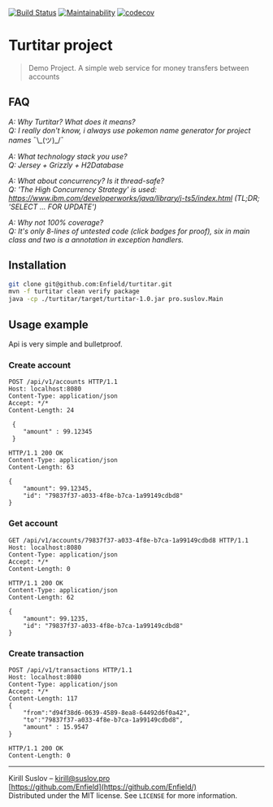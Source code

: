 [![Build Status](https://travis-ci.com/Enfield/turtitar-project.svg?branch=master)](https://travis-ci.com/Enfield/turtitar-project)
[![Maintainability](https://api.codeclimate.com/v1/badges/1748eabe39c0591067fa/maintainability)](https://codeclimate.com/github/Enfield/turtitar-project/maintainability)
[![codecov](https://codecov.io/gh/Enfield/turtitar-project/branch/master/graph/badge.svg)](https://codecov.io/gh/Enfield/turtitar-project)

# Turtitar project
> Demo Project. A simple web service for money transfers between accounts 

## FAQ

*A: Why Turtitar? What does it means?*  
*Q: I really don't know, i always use pokemon name generator for project names* ¯\\_(ツ)\_/¯  

*A: What technology stack you use?*  
*Q: Jersey + Grizzly + H2Database*

*A: What about concurrency? Is it thread-safe?*  
*Q: 'The High Concurrency Strategy' is used: https://www.ibm.com/developerworks/java/library/j-ts5/index.html (TL;DR; 'SELECT ... FOR UPDATE')*

*A: Why not 100% coverage?*  
*Q: It's only 8-lines of untested code (click badges for proof), six in main class and two is a annotation in exception handlers.* 

## Installation

```sh
git clone git@github.com:Enfield/turtitar.git
mvn -f turtitar clean verify package
java -cp ./turtitar/target/turtitar-1.0.jar pro.suslov.Main
```
## Usage example
Api is very simple and bulletproof.
### Create account
```http
POST /api/v1/accounts HTTP/1.1
Host: localhost:8080
Content-Type: application/json
Accept: */*
Content-Length: 24

 {
    "amount" : 99.12345
 }

HTTP/1.1 200 OK
Content-Type: application/json
Content-Length: 63

{
    "amount": 99.12345,
    "id": "79837f37-a033-4f8e-b7ca-1a99149cdbd8"
}
```
### Get account
```http
GET /api/v1/accounts/79837f37-a033-4f8e-b7ca-1a99149cdbd8 HTTP/1.1
Host: localhost:8080
Content-Type: application/json
Accept: */*
Content-Length: 0  

HTTP/1.1 200 OK
Content-Type: application/json
Content-Length: 62

{
    "amount": 99.1235,
    "id": "79837f37-a033-4f8e-b7ca-1a99149cdbd8"
}

```
### Create transaction
```http
POST /api/v1/transactions HTTP/1.1
Host: localhost:8080
Content-Type: application/json
Accept: */*
Content-Length: 117
{
    "from":"d94f38d6-0639-4589-8ea8-64492d6f0a42",
    "to":"79837f37-a033-4f8e-b7ca-1a99149cdbd8",
    "amount" : 15.9547
}

HTTP/1.1 200 OK
Content-Length: 0
```
---
Kirill Suslov – kirill@suslov.pro  
[https://github.com/Enfield](https://github.com/Enfield/)  
Distributed under the MIT license. See ``LICENSE`` for more information.
